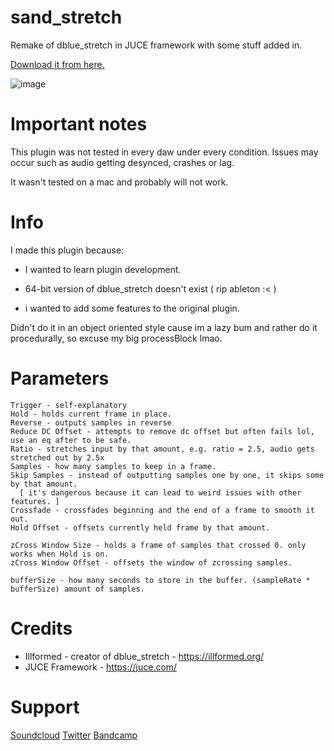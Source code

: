 # sand_stretch
Remake of dblue_stretch in JUCE framework with some stuff added in.

[Download it from here.](https://github.com/s4n7r0/sand_stretch/releases)

![image](https://github.com/s4n7r0/sand_stretch/assets/116836670/1418e547-cce3-42e6-83b7-c2d51aa1cca9)

# Important notes

This plugin was not tested in every daw under every condition. Issues may occur
such as audio getting desynced, crashes or lag.

It wasn't tested on a mac and probably will not work.

# Info
I made this plugin because:

- I wanted to learn plugin development.

- 64-bit version of dblue_stretch doesn't exist ( rip ableton :< )

- i wanted to add some features to the original plugin.

Didn't do it in an object oriented style cause im a lazy bum and rather
do it procedurally, so excuse my big processBlock lmao.

# Parameters
```
Trigger - self-explanatory
Hold - holds current frame in place.
Reverse - outputs samples in reverse
Reduce DC Offset - attempts to remove dc offset but often fails lol, use an eq after to be safe.
Ratio - stretches input by that amount, e.g. ratio = 2.5, audio gets stretched out by 2.5x
Samples - how many samples to keep in a frame.
Skip Samples - instead of outputting samples one by one, it skips some by that amount.
  [ it's dangerous because it can lead to weird issues with other features. ]
Crossfade - crossfades beginning and the end of a frame to smooth it out.
Hold Offset - offsets currently held frame by that amount.

zCross Window Size - holds a frame of samples that crossed 0. only works when Hold is on. 
zCross Window Offset - offsets the window of zcrossing samples. 

bufferSize - how many seconds to store in the buffer. (sampleRate * bufferSize) amount of samples.
```

# Credits
- Illformed - creator of dblue_stretch - https://illformed.org/
- JUCE Framework - https://juce.com/

# Support
[Soundcloud](https://www.soundcloud.com/s4n7r0)
[Twitter](https://www.twitter.com/s4n7r0)
[Bandcamp](https://s4n7r0.bandcamp.com/)
